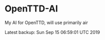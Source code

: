 # OpenTTD-AI
My AI for OpenTTD, will use primarily air

Latest backup: Sun Sep 15 06:59:01 UTC 2019
